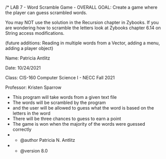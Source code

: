/* LAB 7 - Word Scramble Game - OVERALL GOAL:  Create a game where the player can guess scrambled words.

You may NOT use the solution in the Recursion chapter in Zybooks.  If you are wondering how to scramble the letters
look at Zybooks chapter 6.14 on String access modifications.

(future additions: Reading in multiple words from a Vector,  adding a menu, adding a player object)

Name: Patricia Antlitz

Date: 10/24/2021

Class: CIS-160 Computer Science I - NECC Fall 2021

Professor: Kristen Sparrow

* This program will take words from a given text file
* The words will be scrambled by the program
* and the user will be allowed to guess what the word is based on the letters in the word
* There will be three chances to guess to earn a point
* The game is won when the majority of the words were guessed correctly
* * @author Patricia N. Antlitz
*  * @version 8.0
     